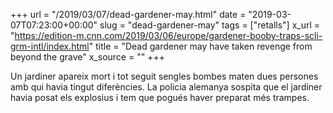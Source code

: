 +++
url = "/2019/03/07/dead-gardener-may.html"
date = "2019-03-07T07:23:00+00:00"
slug = "dead-gardener-may"
tags = ["retalls"]
x_url = "https://edition-m.cnn.com/2019/03/06/europe/gardener-booby-traps-scli-grm-intl/index.html"
title = "Dead gardener may have taken revenge from beyond the grave"
x_source = ""
+++


Un jardiner apareix mort i tot seguit sengles bombes maten dues persones amb qui havia tingut diferències. La policia alemanya sospita que el jardiner havia posat els explosius i tem que pogués haver preparat més trampes.


